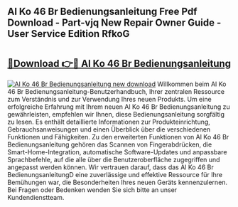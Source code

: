 ## Al Ko 46 Br Bedienungsanleitung Free Pdf Download - Part-vjq New Repair Owner Guide - User Service Edition RfkoG

# <h2><a href="http://df5rgj3.blite.top/?on=Al+Ko+46+Br+Bedienungsanleitung">🔗Download 👉🔴 Al Ko 46 Br Bedienungsanleitung</a></h2>

[![Al Ko 46 Br Bedienungsanleitung new download](https://i.imgur.com/lujVjoI.png)](http://df5rgj3.blite.top/?on=Al+Ko+46+Br+Bedienungsanleitung)
Willkommen beim Al Ko 46 Br Bedienungsanleitung-Benutzerhandbuch, Ihrer zentralen Ressource zum Verständnis und zur Verwendung Ihres neuen Produkts. Um eine erfolgreiche Erfahrung mit Ihrem neuen Al Ko 46 Br Bedienungsanleitung zu gewährleisten, empfehlen wir Ihnen, diese Bedienungsanleitung sorgfältig zu lesen. Es enthält detaillierte Informationen zur Produkteinrichtung, Gebrauchsanweisungen und einen Überblick über die verschiedenen Funktionen und Fähigkeiten. Zu den erweiterten Funktionen von Al Ko 46 Br Bedienungsanleitung gehören das Scannen von Fingerabdrücken, die Smart-Home-Integration, automatische Software-Updates und anpassbare Sprachbefehle, auf die alle über die Benutzeroberfläche zugegriffen und angepasst werden können. Wir vertrauen darauf, dass das Al Ko 46 Br BedienungsanleitungD eine zuverlässige und effektive Ressource für Ihre Bemühungen war, die Besonderheiten Ihres neuen Geräts kennenzulernen. Bei Fragen oder Bedenken wenden Sie sich bitte an unser Kundendienstteam.
